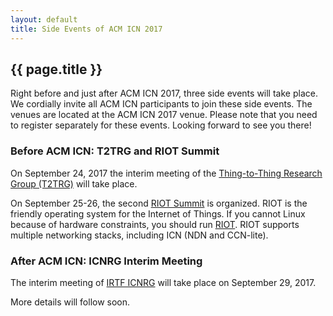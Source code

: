 ```yaml
---
layout: default
title: Side Events of ACM ICN 2017
---
```


## {{ page.title }}

Right before and just after ACM ICN 2017, three side events will take place.
We cordially invite all ACM ICN participants to join these side events.
The venues are located at the ACM ICN 2017 venue.
Please note that you need to register separately for these events.
Looking forward to see you there! 

### Before ACM ICN: T2TRG and RIOT Summit

On September 24, 2017 the interim meeting of the [Thing-to-Thing Research Group (T2TRG)](https://datatracker.ietf.org/rg/t2trg/about/) will take place.

On September 25-26, the second [RIOT Summit](http://summit.riot-os.org/2017/) is organized.
RIOT is the friendly operating system for the Internet of Things.
If you cannot Linux because of hardware constraints, you should run [RIOT](http://riot-os.org/).
RIOT supports multiple networking stacks, including ICN (NDN and CCN-lite).

### After ACM ICN: ICNRG Interim Meeting

The interim meeting of [IRTF ICNRG](https://datatracker.ietf.org/rg/icnrg/about/) will take place on September 29, 2017.

More details will follow soon. 

